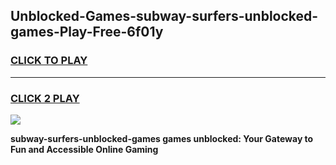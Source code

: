 
## Unblocked-Games-subway-surfers-unblocked-games-Play-Free-6f01y
<h3>
<a href="https://premium76.site?title=subway-surfers-unblocked-games&ref=23A">CLICK TO PLAY</a></h3>
<hr>

<h3>
<a href="https://premium76.site?title=subway-surfers-unblocked-games&ref=23A">CLICK 2 PLAY</a>
  
</h3>

<a href="https://premium76.site?title=subway-surfers-unblocked-games&ref=23A"><img src="https://clearcache.store/games.png"></a>


**subway-surfers-unblocked-games games unblocked: Your Gateway to Fun and Accessible Online Gaming**
